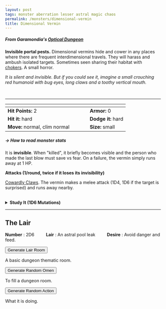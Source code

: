 ```yaml
---
layout: post
tags: monster aberration lesser astral magic chaos
permalink: /monsters/dimensional-vermin
title: Dimensional Vermin
---
```


##### From Garamondia's [Optical Dungeon](https://garamondia.blogspot.com/2025/03/the-optical-dungeonthe-process-dungeon.html)

**Invisible portal pests.** Dimensional vermins hide and cower in any places where there are frequent interdimensional travels. They will harass and ambush isolated targets. Sometimes seen sharing their habitat with [chokers](/monsters/choker). A small horror.

_It is silent and invisible. But if you could see it, imagine a small crouching red humanoid with bug eyes, long claws and a toothy vertical mouth._


<br>

---

|  <span style="display: inline-block; width:250px"></span>  |  |
| -------- | --------|
| **Hit Points:** 2 | **Armor:** 0 |
| **Hit it:** hard  | **Dodge it:** hard  |
| **Move:** normal, clim normal  |  **Size:** small | 

##### <span class="tooltip" data-tooltip="Armor = damage reduction · · · Easy/Normal/Hard = roll above 10/15/20 to beat">→ How to read monster stats</span>

It is **invisible**. When "killed", it briefly becomes visible and the person who made the last blow must save vs fear. On a failure, the vermin simply runs away at 1 HP.

**Attacks (1/round, twice if it loses its invisibility)**

<ins>Cowardly Claws</ins>. The vermin makes a melee attack (1D4, 1D6 if the target is surprised) and runs away nearby.

<br>
<details markdown="1">
<summary style="font-weight: bold;">Study It (1D6 Mutations)</summary>
If you have disected or conversed with this horror, you can spend the equivalent of 1 bag of gold to feverishly study the thing between two adventures and discover weird knowledge beyond reality. If you do so, your studies of the aberration will change you in horrible, gruesome ways : Roll 1D6 for each gold cost spent this way. One of your body parts become invisible :

1. ... one of your legs.
1. ... one of your arms.
1. ... your skin everywhere.
1. ... your chest.
1. ... your face.
1. roll twice.

This invisibility only affects the body part, not equipment. Mutations take an inventory slot and cannot be removed.
</details>

---

## The Lair

**Number** : 2D6 <span style="display: inline-block; width:30px"></span>
**Lair** : An astral pool leak <span style="display: inline-block; width:30px"></span>
**Desire** : Avoid danger and feed.

<button id="room-btn">Generate Lair Room</button>
<p id="RoomResult">A basic dungeon thematic room.</p>

<button id="generate-btn">Generate Random Omen</button>
<p id="RoamResult">To fill a dungeon room.</p>

<button onclick="generateMood()">Generate Random Action</button>
<p id="MoodResult">What it is doing.</p>
<script src="/scripts/generateMood.js"></script>

<br>

 <script src="https://code.jquery.com/jquery-3.6.0.min.js"></script>
<script>
      $(document).ready(function() {
        function generateResult(buttonId, resultId, columnRangeStart, columnRangeEnd) {
          $(buttonId).click(function() {
            var searchValue = "0036"; // Change this to the actual value you need

            $.get("/CSV/Monster - Index.csv", function(data) {
              var rows = data.split("\n").slice(1);
              var matchingRows = rows.filter(function(row) {
                var columns = row.split(",");
                return columns[0] === searchValue;
              });

              var selectedRow = matchingRows[Math.floor(Math.random() * matchingRows.length)];
              var selectedCell = selectedRow.split(",")[Math.floor(Math.random() * (columnRangeEnd - columnRangeStart + 1)) + columnRangeStart];

              $(resultId).html(selectedCell); // Use .html() to insert HTML content
            });
          });
        }

        generateResult("#room-btn", "#RoomResult", 38, 43);
        generateResult("#generate-btn", "#RoamResult", 3, 8);
      });
    </script>
